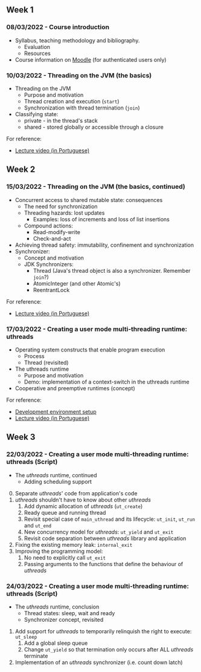 
## Week 1
### 08/03/2022 - Course introduction
* Syllabus, teaching methodology and bibliography.
  * Evaluation
  * Resources
* Course information on [Moodle](https://2122moodle.isel.pt/course/view.php?id=5377) (for authenticated users only)

### 10/03/2022 - Threading on the JVM (the basics)
* Threading on the JVM
  * Purpose and motivation
  * Thread creation and execution (`start`)
  * Synchronization with thread termination (`join`)
* Classifying state: 
  * private - in the thread's stack
  * shared - stored globally or accessible through a closure   

For reference: 
  * [Lecture video (in Portuguese)](https://www.youtube.com/watch?v=7THFvoKf7jk&list=PL8XxoCaL3dBgPaKjgP87uSmKZ1MsIZ4rr)

## Week 2
### 15/03/2022 - Threading on the JVM (the basics, continued)
* Concurrent access to shared mutable state: consequences
  * The need for synchronization
  * Threading hazards: lost updates
    * Examples: loss of increments and loss of list insertions 
  * Compound actions:
    * Read-modify-write
    * Check-and-act 
* Achieving thread safety: immutability, confinement and synchronization
* Synchronizer:
  * Concept and motivation
  * JDK Synchronizers:
    * Thread (Java's thread object is also a synchronizer. Remember `join`?)
    * AtomicInteger (and other Atomic's)
    * ReentrantLock
  
For reference: 
  * [Lecture video (in Portuguese)](https://www.youtube.com/watch?v=nEjw2HzKQ3I&list=PL8XxoCaL3dBgPaKjgP87uSmKZ1MsIZ4rr&index=3)

### 17/03/2022 - Creating a user mode multi-threading runtime: uthreads
* Operating system constructs that enable program execution
  * Process
  * Thread (revisited)
* The uthreads runtime
  * Purpose and motivation
  * Demo: implementation of a context-switch in the uthreads runtime
* Cooperative and preemptive runtimes (concept)

For reference:
  * [Development environment setup](https://code.visualstudio.com/docs/remote/containers)
  * [Lecture video (in Portuguese)](https://www.youtube.com/watch?v=xDNrqbCHvis&list=PL8XxoCaL3dBgPaKjgP87uSmKZ1MsIZ4rr&index=4)

## Week 3   
### 22/03/2022 - Creating a user mode multi-threading runtime: uthreads (Script)  
* The _uthreads_ runtime, continued
  * Adding scheduling support
0. Separate _uthreads_' code from application's code
1. _uthreads_ shouldn't have to know about other _uthreads_
   1. Add dynamic allocation of _uthreads_ (`ut_create`)
   2. Ready queue and running thread
   3. Revisit special case of `main_uthread` and its lifecycle: `ut_init`, `ut_run` and `ut_end`
   4. New concurrency model for _uthreads_: `ut_yield` and `ut_exit`
   5. Revisit code separation between _uthreads_ library and application
2. Fixing the existing memory leak: `internal_exit`
3. Improving the programming model:
   1. No need to explicitly call `ut_exit`
   2. Passing arguments to the functions that define the behaviour of _uthreads_

### 24/03/2022 - Creating a user mode multi-threading runtime: uthreads (Script)  
* The _uthreads_ runtime, conclusion
  * Thread states: sleep, wait and ready
  * Synchronizer concept, revisited
1. Add support for _uthreads_ to temporarily relinquish the right to execute: `ut_sleep`
   1. Add a global sleep queue
   2. Change `ut_yield` so that termination only occurs after ALL _uthreads_ terminate
2. Implementation of an _uthreads_ synchronizer (i.e. count down latch)
